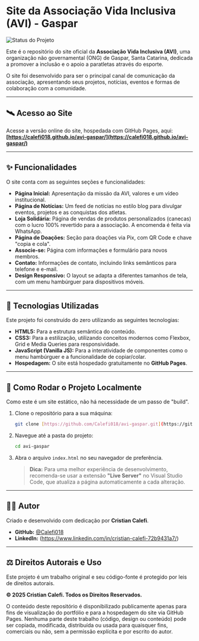 # Site da Associação Vida Inclusiva (AVI) - Gaspar

![Status do Projeto](https://img.shields.io/badge/status-em%20desenvolvimento-yellowgreen)

Este é o repositório do site oficial da **Associação Vida Inclusiva (AVI)**, uma organização não governamental (ONG) de Gaspar, Santa Catarina, dedicada a promover a inclusão e o apoio a paratletas através do esporte.

O site foi desenvolvido para ser o principal canal de comunicação da associação, apresentando seus projetos, notícias, eventos e formas de colaboração com a comunidade.

---

## 🛰️ Acesso ao Site

Acesse a versão online do site, hospedada com GitHub Pages, aqui:
**[https://calefi018.github.io/avi-gaspar/](https://calefi018.github.io/avi-gaspar/)**

---

## ✨ Funcionalidades

O site conta com as seguintes seções e funcionalidades:

* **Página Inicial:** Apresentação da missão da AVI, valores e um vídeo institucional.
* **Página de Notícias:** Um feed de notícias no estilo blog para divulgar eventos, projetos e as conquistas dos atletas.
* **Loja Solidária:** Página de vendas de produtos personalizados (canecas) com o lucro 100% revertido para a associação. A encomenda é feita via WhatsApp.
* **Página de Doações:** Seção para doações via Pix, com QR Code e chave "copia e cola".
* **Associe-se:** Página com informações e formulário para novos membros.
* **Contato:** Informações de contato, incluindo links semânticos para telefone e e-mail.
* **Design Responsivo:** O layout se adapta a diferentes tamanhos de tela, com um menu hambúrguer para dispositivos móveis.

---

## 🚀 Tecnologias Utilizadas

Este projeto foi construído do zero utilizando as seguintes tecnologias:

* **HTML5:** Para a estrutura semântica do conteúdo.
* **CSS3:** Para a estilização, utilizando conceitos modernos como Flexbox, Grid e Media Queries para responsividade.
* **JavaScript (Vanilla JS):** Para a interatividade de componentes como o menu hambúrguer e a funcionalidade de copiar/colar.
* **Hospedagem:** O site está hospedado gratuitamente no **GitHub Pages**.

---

## 🏁 Como Rodar o Projeto Localmente

Como este é um site estático, não há necessidade de um passo de "build".

1.  Clone o repositório para a sua máquina:
    ```bash
    git clone [https://github.com/Calefi018/avi-gaspar.git](https://github.com/Calefi018/avi-gaspar.git)
    ```
2.  Navegue até a pasta do projeto:
    ```bash
    cd avi-gaspar
    ```
3.  Abra o arquivo `index.html` no seu navegador de preferência.

    > **Dica:** Para uma melhor experiência de desenvolvimento, recomenda-se usar a extensão **"Live Server"** no Visual Studio Code, que atualiza a página automaticamente a cada alteração.

---

## 👨‍💻 Autor

Criado e desenvolvido com dedicação por **Cristian Calefi**.

* **GitHub:** [@Calefi018](https://github.com/Calefi018)
* **LinkedIn:** (https://www.linkedin.com/in/cristian-calefi-72b9431a7/)

---

## ⚖️ Direitos Autorais e Uso

Este projeto é um trabalho original e seu código-fonte é protegido por leis de direitos autorais.

**© 2025 Cristian Calefi. Todos os Direitos Reservados.**

O conteúdo deste repositório é disponibilizado publicamente apenas para fins de visualização do portfólio e para a hospedagem do site via GitHub Pages. Nenhuma parte deste trabalho (código, design ou conteúdo) pode ser copiada, modificada, distribuída ou usada para quaisquer fins, comerciais ou não, sem a permissão explícita e por escrito do autor.
